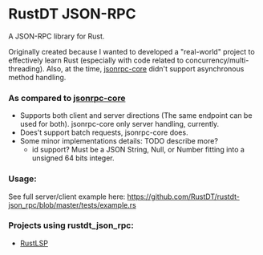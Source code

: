 # RustDT JSON-RPC

A JSON-RPC library for Rust. 

Originally created because I wanted to developed a "real-world" project to effectively learn Rust 
(especially with code related to concurrency/multi-threading).
Also, at the time, [jsonrpc-core](https://github.com/ethcore/jsonrpc-core) didn't support asynchronous
method handling.

### As compared to [jsonrpc-core](https://github.com/ethcore/jsonrpc-core)

 * Supports both client and server directions (The same endpoint can be used for both). jsonrpc-core only server handling, currently.
 * Does't support batch requests, jsonrpc-core does.
 * Some minor implementations details: TODO describe more?
   * id support? Must be a JSON String, Null, or Number fitting into a unsigned 64 bits integer. 

### Usage:

See full server/client example here:
https://github.com/RustDT/rustdt-json_rpc/blob/master/tests/example.rs

### Projects using rustdt_json_rpc:
 * [RustLSP](https://github.com/RustDT/RustLSP)

